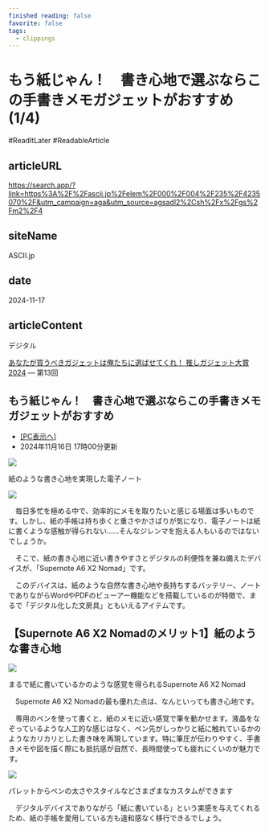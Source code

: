 ```yaml
---
finished reading: false
favorite: false
tags:
  - clippings
---
```

# もう紙じゃん！　書き心地で選ぶならこの手書きメモガジェットがおすすめ (1/4)
  #ReadItLater 
 #ReadableArticle

## articleURL
https://search.app/?link=https%3A%2F%2Fascii.jp%2Felem%2F000%2F004%2F235%2F4235070%2F&utm_campaign=aga&utm_source=agsadl2%2Csh%2Fx%2Fgs%2Fm2%2F4

## siteName
ASCII.jp

## date
2024-11-17

## articleContent
デジタル

[あなたが買うべきガジェットは俺たちに選ばせてくれ！ 推しガジェット大賞2024](https://search.app/serialarticles/3001149/) ― 第13回

## もう紙じゃん！　書き心地で選ぶならこの手書きメモガジェットがおすすめ

-   [\[PC表示へ\]](https://search.app/?link=https%3A%2F%2Fascii.jp%2Felem%2F000%2F004%2F235%2F4235070%2F&utm_campaign=aga&utm_source=agsadl2%2Csh%2Fx%2Fgs%2Fm2%2F4#)
-   2024年11月16日 17時00分更新

[![](https://search.app/img/2024/11/15/4119332/l/7d10a036b33a9797.jpg)](https://search.app/elem/000/004/119/4119332/img.html)

紙のような書き心地を実現した電子ノート

![](https://search.app/img/2024/11/05/4113452/l/1f569432038aca70.png)

　毎日多忙を極める中で、効率的にメモを取りたいと感じる場面は多いものです。しかし、紙の手帳は持ち歩くと重さやかさばりが気になり、電子ノートは紙に書くような感触が得られない……そんなジレンマを抱える人もいるのではないでしょうか。

　そこで、紙の書き心地に近い書きやすさとデジタルの利便性を兼ね備えたデバイスが、「Supernote A6 X2 Nomad」です。

　このデバイスは、紙のような自然な書き心地や長持ちするバッテリー、ノートでありながらWordやPDFのビューアー機能などを搭載しているのが特徴で、まるで「デジタル化した文房具」ともいえるアイテムです。

## 【Supernote A6 X2 Nomadのメリット1】紙のような書き心地

[![](https://search.app/img/2024/11/15/4119333/l/154a477a6e76458b.jpg)](https://search.app/elem/000/004/119/4119333/img.html)

まるで紙に書いているかのような感覚を得られるSupernote A6 X2 Nomad

　Supernote A6 X2 Nomadの最も優れた点は、なんといっても書き心地です。

　専用のペンを使って書くと、紙のメモに近い感覚で筆を動かせます。液晶をなぞっているような人工的な感じはなく、ペン先がしっかりと紙に触れているかのようなカリカリとした書き味を再現しています。特に筆圧が伝わりやすく、手書きメモや図を描く際にも抵抗感が自然で、長時間使っても疲れにくいのが魅力です。

[![](https://search.app/img/2024/11/15/4119327/l/5a8edeb9613f5c84.jpg)](https://search.app/elem/000/004/119/4119327/img.html)

パレットからペンの太さやスタイルなどさまざまなカスタムができます

　デジタルデバイスでありながら「紙に書いている」という実感を与えてくれるため、紙の手帳を愛用している方も違和感なく移行できるでしょう。